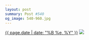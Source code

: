 ```yaml
---
layout: post
summary: Post #540
og_image: 540-960.jpg
---
```


<p>
  <time><a href="/540">{{ page.date | date: "%B %e, %Y" }}</a></time>
  <a href="/540"><img src="{{ site.assets_url }}/540-480.jpg" srcset="{{ site.assets_url }}/540-240.jpg 240w, {{ site.assets_url }}/540-480.jpg 480w, {{ site.assets_url }}/540-720.jpg 720w, {{ site.assets_url }}/540-960.jpg 960w" sizes="(min-width: 700px) 50vw, calc(100vw - 2rem)" /></a>
</p>
